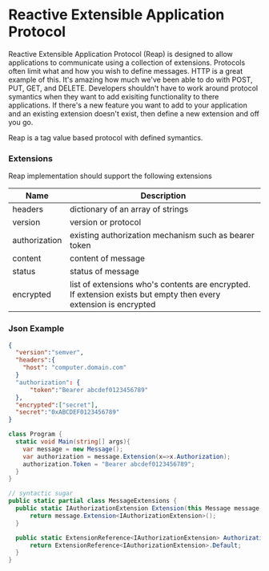 # Reactive Extensible Application Protocol

Reactive Extensible Application Protocol (Reap) is designed to allow applications to communicate using a collection of extensions. Protocols often limit what and how you wish to define messages. HTTP is a great example of this. It's amazing how much we've been able to do with POST, PUT, GET, and DELETE. Developers shouldn't have to work around protocol symantics when they want to add exisiting functionality to there applications. If there's a new feature you want to add to your application and an existing extension doesn't exist, then define a new extension and off you go.

Reap is a tag value based protocol with defined symantics.

### Extensions

Reap implementation should support the following extensions

|Name                |Description         |
|--------------------|--------------------|
|headers             |dictionary of an array of strings|
|version             |version or protocol |
|authorization       |existing authorization mechanism such as bearer token|
|content             |content of message |
|status              |status of message |
|encrypted           |list of extensions who's contents are encrypted. If extension exists but empty then every extension is encrypted|


### Json Example

```json
{
  "version":"semver",
  "headers":{
    "host": "computer.domain.com"
  }
  "authorization": {
      "token":"Bearer abcdef0123456789"
  },
  "encrypted":["secret"],
  "secret":"0xABCDEF0123456789"
}
```

```csharp
class Program {
  static void Main(string[] args){
    var message = new Message();
    var authorization = message.Extension(x=>x.Authorization);
    authorization.Token = "Bearer abcdef0123456789";
  }
}

// syntactic sugar
public static partial class MessageExtensions {
  public static IAuthorizationExtension Extension(this Message message, Func<IMessageExtension, Func<ExtensionReference<IAuthorizationExtension>>> callback) {
      return message.Extension<IAuthorizationExtension>();
  }

  public static ExtensionReference<IAuthorizationExtension> Authorization(this IMessageExtension extension) {
      return ExtensionReference<IAuthorizationExtension>.Default;
  }
}
```
